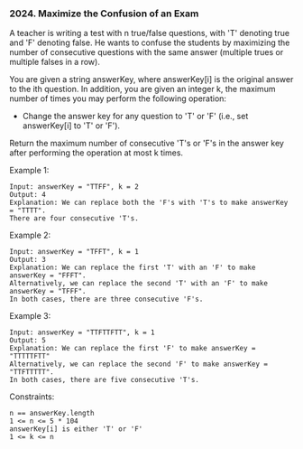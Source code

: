 ### 2024. Maximize the Confusion of an Exam

A teacher is writing a test with n true/false questions, with 'T' denoting true and 'F' denoting false. He wants to confuse the students by maximizing the number of consecutive questions with the same answer (multiple trues or multiple falses in a row).

You are given a string answerKey, where answerKey[i] is the original answer to the ith question. In addition, you are given an integer k, the maximum number of times you may perform the following operation:

*    Change the answer key for any question to 'T' or 'F' (i.e., set answerKey[i] to 'T' or 'F').

Return the maximum number of consecutive 'T's or 'F's in the answer key after performing the operation at most k times.



Example 1:

    Input: answerKey = "TTFF", k = 2
    Output: 4
    Explanation: We can replace both the 'F's with 'T's to make answerKey = "TTTT".
    There are four consecutive 'T's.

Example 2:

    Input: answerKey = "TFFT", k = 1
    Output: 3
    Explanation: We can replace the first 'T' with an 'F' to make answerKey = "FFFT".
    Alternatively, we can replace the second 'T' with an 'F' to make answerKey = "TFFF".
    In both cases, there are three consecutive 'F's.

Example 3:

    Input: answerKey = "TTFTTFTT", k = 1
    Output: 5
    Explanation: We can replace the first 'F' to make answerKey = "TTTTTFTT"
    Alternatively, we can replace the second 'F' to make answerKey = "TTFTTTTT".
    In both cases, there are five consecutive 'T's.



Constraints:

    n == answerKey.length
    1 <= n <= 5 * 104
    answerKey[i] is either 'T' or 'F'
    1 <= k <= n
